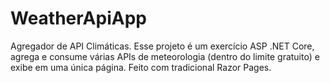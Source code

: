 # WeatherApiApp
Agregador de API Climáticas. Esse projeto é um exercício ASP .NET Core, agrega e consume várias APIs de meteorologia (dentro do limite gratuito) e exibe em uma única página. Feito com tradicional Razor Pages.
